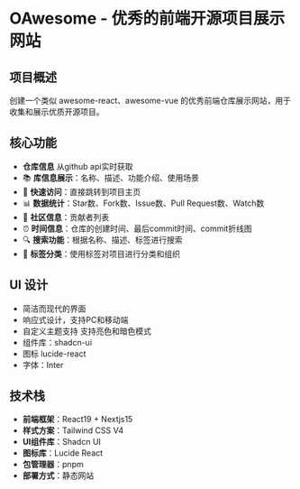 # OAwesome - 优秀的前端开源项目展示网站

## 项目概述
创建一个类似 awesome-react、awesome-vue 的优秀前端仓库展示网站，用于收集和展示优质开源项目。

## 核心功能
- **仓库信息** 从github api实时获取
- 📚 **库信息展示**：名称、描述、功能介绍、使用场景
- 🔗 **快速访问**：直接跳转到项目主页
- 📊 **数据统计**：Star数、Fork数、Issue数、Pull Request数、Watch数
- 👥 **社区信息**：贡献者列表
- ⏰ **时间信息**：仓库的创建时间、最后commit时间、commit折线图
- 🔍 **搜索功能**：根据名称、描述、标签进行搜索
- 🔖 **标签分类**：使用标签对项目进行分类和组织

## UI 设计
- 简洁而现代的界面
- 响应式设计，支持PC和移动端
- 自定义主题支持 支持亮色和暗色模式
- 组件库：shadcn-ui
- 图标 lucide-react
- 字体：Inter

## 技术栈
- **前端框架**：React19 + Nextjs15
- **样式方案**：Tailwind CSS V4
- **UI组件库**：Shadcn UI
- **图标库**：Lucide React
- **包管理器**：pnpm
- **部署方式**：静态网站

